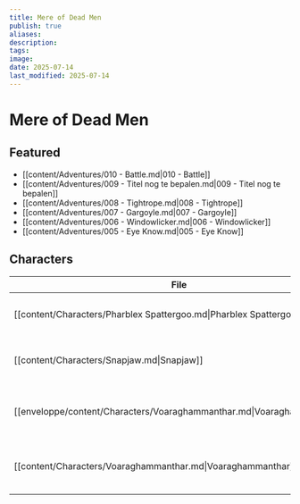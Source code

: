 ```yaml
---
title: Mere of Dead Men
publish: true
aliases: 
description: 
tags: 
image: 
date: 2025-07-14
last_modified: 2025-07-14
---
```

# Mere of Dead Men
## Featured
- [[content/Adventures/010 - Battle.md|010 - Battle]]
- [[content/Adventures/009 - Titel nog te bepalen.md|009 - Titel nog te bepalen]]
- [[content/Adventures/008 - Tightrope.md|008 - Tightrope]]
- [[content/Adventures/007 - Gargoyle.md|007 - Gargoyle]]
- [[content/Adventures/006 - Windowlicker.md|006 - Windowlicker]]
- [[content/Adventures/005 - Eye Know.md|005 - Eye Know]]

## Characters
| File                                                                   | Faction                                                                           | Description                         |
| ---------------------------------------------------------------------- | --------------------------------------------------------------------------------- | ----------------------------------- |
| [[content/Characters/Pharblex Spattergoo.md\|Pharblex Spattergoo]]     | <ul><li>[[content/Factions/Bullywug tribe.md\|Bullywug tribe]]</li></ul>         | Chief of Bullywug tribe             |
| [[content/Characters/Snapjaw.md\|Snapjaw]]                             | <ul><li>[[content/Factions/Lizardfolk tribe.md\|Lizardfolk tribe]]</li></ul>     | Future chief of the Lizardmen tribe |
| [[enveloppe/content/Characters/Voaraghammanthar.md\|Voaraghammanthar]] | <ul><li>[[content/Factions/Cult of the Dragon.md\|Cult of the Dragon]]</li></ul> | \-                                  |
| [[content/Characters/Voaraghammanthar.md\|Voaraghammanthar]]           | <ul><li>[[content/Factions/Cult of the Dragon.md\|Cult of the Dragon]]</li></ul> | \-                                  |

